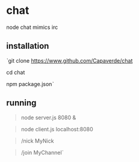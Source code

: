 # chat
node chat mimics irc

## installation

ˋgit clone https://www.github.com/Capaverde/chat

cd chat

npm package.jsonˋ

## running
> node server.js 8080 &

> node client.js localhost:8080

> /nick MyNick

> /join MyChannelˋ
